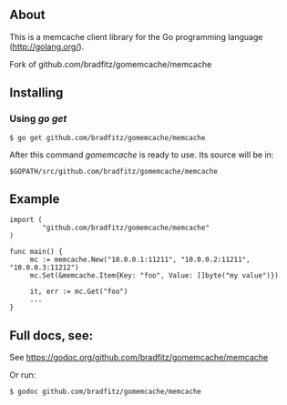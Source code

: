 ## About

This is a memcache client library for the Go programming language
(http://golang.org/).

Fork of github.com/bradfitz/gomemcache/memcache

## Installing

### Using *go get*

    $ go get github.com/bradfitz/gomemcache/memcache

After this command *gomemcache* is ready to use. Its source will be in:

    $GOPATH/src/github.com/bradfitz/gomemcache/memcache

## Example

    import (
            "github.com/bradfitz/gomemcache/memcache"
    )

    func main() {
         mc := memcache.New("10.0.0.1:11211", "10.0.0.2:11211", "10.0.0.3:11212")
         mc.Set(&memcache.Item{Key: "foo", Value: []byte("my value")})

         it, err := mc.Get("foo")
         ...
    }

## Full docs, see:

See https://godoc.org/github.com/bradfitz/gomemcache/memcache

Or run:

    $ godoc github.com/bradfitz/gomemcache/memcache

